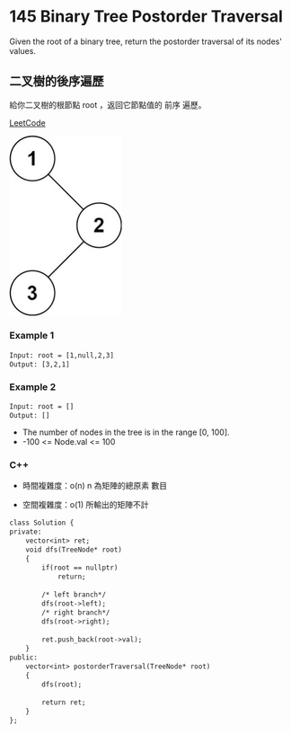 # 145 Binary Tree Postorder Traversal

Given the root of a binary tree, return the postorder traversal of its nodes' values.

## 二叉樹的後序遍歷

給你二叉樹的根節點 root ，返回它節點值的 前序 遍歷。

[LeetCode](https://leetcode-cn.com/problems/binary-tree-postorder-traversal/)

<img src="img/144.jpg" width = "200"/>

### Example 1
```
Input: root = [1,null,2,3]
Output: [3,2,1]
```

### Example 2
```
Input: root = []
Output: []
```

* The number of nodes in the tree is in the range [0, 100].
* -100 <= Node.val <= 100
 


### C++ 

* 時間複雜度：o(n) n 為矩陣的總原素 數目 

* 空間複雜度：o(1) 所輸出的矩陣不計

```
class Solution {
private:
    vector<int> ret;
    void dfs(TreeNode* root)
    {
        if(root == nullptr)
            return;

        /* left branch*/
        dfs(root->left);
        /* right branch*/
        dfs(root->right);

        ret.push_back(root->val);
    }
public:
    vector<int> postorderTraversal(TreeNode* root)
    {
        dfs(root);

        return ret;
    }
};
```
